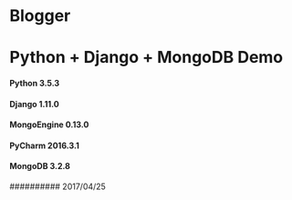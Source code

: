 # Blogger

# Python + Django + MongoDB Demo 

#### Python 3.5.3 
#### Django 1.11.0
#### MongoEngine 0.13.0
#### PyCharm 2016.3.1
#### MongoDB 3.2.8


########## 2017/04/25
